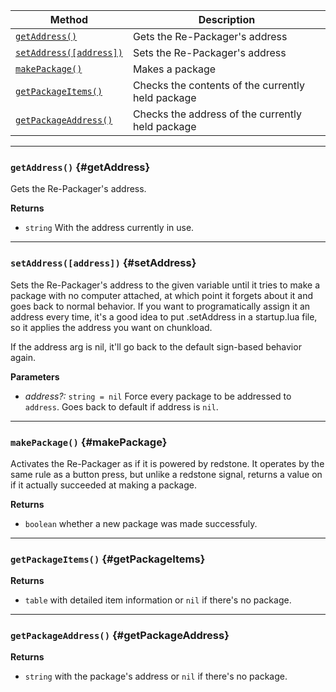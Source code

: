 | Method                                 | Description                                                  |
| -------------------------------------- | ------------------------------------------------------------ |
| [`getAddress()`](#getAddress)            | Gets the Re-Packager's address |
| [`setAddress([address])`](#setAddress)            | Sets the Re-Packager's address |
| [`makePackage()`](#makePackage)            | Makes a package |
| [`getPackageItems()`](#getPackageItems)            | Checks the contents of the currently held package |
| [`getPackageAddress()`](#getPackageAddress)            | Checks the address of the currently held package |

---

### `getAddress()` {#getAddress}

Gets the Re-Packager's address.

**Returns**

- `string` With the address currently in use. 

---

### `setAddress([address])` {#setAddress}

Sets the Re-Packager's address to the given variable until it tries to make a package with no computer attached, at which point it forgets about it and goes back to normal behavior.
If you want to programatically assign it an address every time, it's a good idea to put .setAddress in a startup.lua file, so it applies the address you want on chunkload.

If the address arg is nil, it'll go back to the default sign-based behavior again.

**Parameters**

- _address?:_ `string = nil` Force every package to be addressed to `address`. Goes back to default if address is `nil`.

---

### `makePackage()` {#makePackage}

Activates the Re-Packager as if it is powered by redstone. It operates by the same rule as a button press, but unlike a redstone signal, returns a value on if it actually succeeded at making a package.

**Returns**
- `boolean` whether a new package was made successfuly.

---

### `getPackageItems()` {#getPackageItems}

**Returns**
- `table` with detailed item information or `nil` if there's no package.

---

### `getPackageAddress()` {#getPackageAddress}

**Returns**
- `string` with the package's address or `nil` if there's no package.
